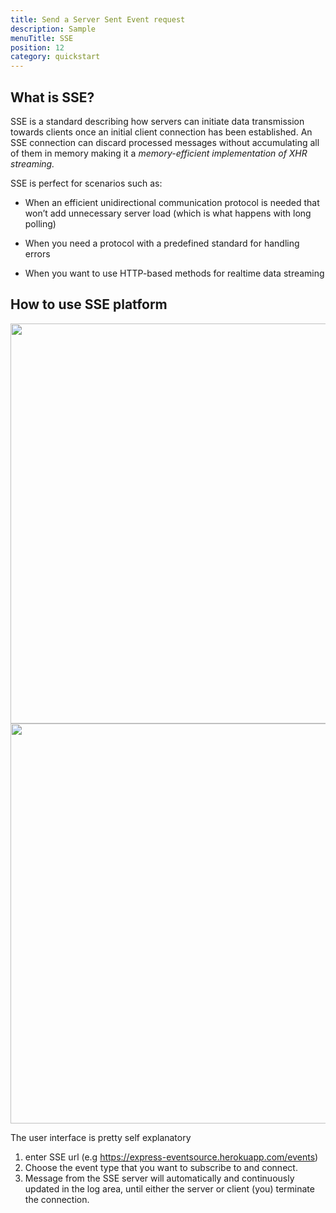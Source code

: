 ```yaml
---
title: Send a Server Sent Event request
description: Sample
menuTitle: SSE
position: 12
category: quickstart
---
```


## What is SSE?

SSE is a standard describing how servers can initiate data transmission towards clients once an initial client connection has been established.
An SSE connection can discard processed messages without accumulating all of them in memory making it a _memory-efficient implementation of XHR streaming._

SSE is perfect for scenarios such as:

- When an efficient unidirectional communication protocol is needed that won’t add unnecessary server load (which is what happens with long polling)

- When you need a protocol with a predefined standard for handling errors

- When you want to use HTTP-based methods for realtime data streaming

## How to use SSE platform

<img src="/realtime/SSE-dark.png"   class="dark-img" width="1280" height="640" alt=""/>
<img src="/realtime/SSE-light.png" class="light-img"  width="1280" height="640" alt=""/>

The user interface is pretty self explanatory

1. enter SSE url (e.g https://express-eventsource.herokuapp.com/events)
2. Choose the event type that you want to subscribe to and connect.
3. Message from the SSE server will automatically and continuously updated in the log area,
   until either the server or client (you) terminate the connection.
